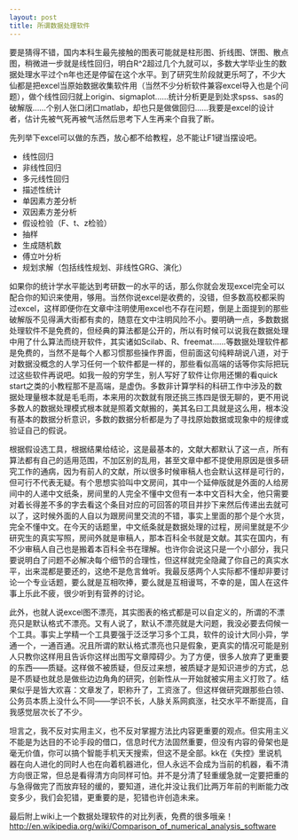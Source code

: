 ```yaml
---
layout: post
title: 所谓数据处理软件 
---
```

要是猜得不错，国内本科生最先接触的图表可能就是柱形图、折线图、饼图、散点图，稍微进一步就是线性回归，明白R^2超过几个九就可以，多数大学毕业生的数据处理水平过个n年也还是停留在这个水平。到了研究生阶段就更乐呵了，不少大仙都是把excel当原始数据收集软件用（当然不少分析软件兼容excel导入也是个问题），做个线性回归就上origin、sigmaplot……统计分析更是到处求spss、sas的破解版……个别人张口闭口matlab，却也只是做做回归……我要是excel的设计者，估计先被气死再被气活然后思考下人生再来个自我了断。

先列举下excel可以做的东西，放心都不给教程，总不能让F1键当摆设吧。

- 线性回归
- 非线性回归
- 多元线性回归
- 描述性统计
- 单因素方差分析
- 双因素方差分析
- 假设检验（F、t、z检验）
- 抽样
- 生成随机数
- 傅立叶分析
- 规划求解（包括线性规划、非线性GRG、演化）

如果你的统计学水平能达到考研数一的水平的话，那么你就会发现excel完全可以配合你的知识来使用，够用。当然你说excel是收费的，没错，但多数高校都采购过excel，这样即便你在文章中注明使用excel也不存在问题，倒是上面提到的那些破解版不见得满大街都有卖的，随意在文中注明风险不小。要明确一点，多数数据处理软件不是免费的，但经典的算法都是公开的，所以有时候可以说我在数据处理中用了什么算法而绕开软件，其实诸如Scilab、R、freemat……等数据处理软件都是免费的，当然不是每个人都习惯那些操作界面，但前面这句纯粹胡说八道，对于对数据没概念的人学习任何一个软件都是一样的，那些看似高端的话等你实际把玩过这些软件再说吧。如我一般的穷学生，别人写好了软件让你用还懒的看quick start之类的小教程那不是高端，是虚伪。多数非计算学科的科研工作中涉及的数据处理量根本就是毛毛雨，本来用的次数就有限还挑三拣四是很无聊的，更不用说多数人的数据处理模式根本就是照着文献搬的，美其名曰工具就是这么用，根本没有基本的数据分析意识，多数的数据分析都是为了寻找原始数据或现象中的规律或验证自己的假说。

根据假设选工具，根据结果给结论，这是最基本的，文献大都默认了这一点，所有算法都有自己的适用范围，不加区别的乱用，甚至文章中都不提使用原因是很多研究工作的通病，因为有前人的文献，所以很多时候审稿人也会默认这样是可行的，但可行不代表无疑。有个思想实验叫中文房间，其中一个延伸版就是外面的人给房间中的人递中文纸条，房间里的人完全不懂中文但有一本中文百科大全，他只需要对着长得差不多的字去看这个条目对应的可回答的项目并抄下来然后传递出去就可以了，这时候外面的人自以为跟房间里交流的不错，事实上里面的那个是个水货，完全不懂中文。在今天的话题里，中文纸条就是数据处理的过程，房间里就是不少研究生的真实写照，房间外就是审稿人，那本百科全书就是文献。其实在国内，有不少审稿人自己也是搬着本百科全书在理解。也许你会说这只是一个小部分，我只要说明白了问题不必解决每个细节的合理性，但这样就完全隐藏了你自己的真实水平，出来混都是要还的，这绝不是危言耸听。我最反感两个人实际都不懂却非要讨论一个专业话题，要么就是互相吹捧，要么就是互相谩骂，不幸的是，国人在这件事上乐此不疲，很少听到有营养的讨论。

此外，也就人说excel图不漂亮，其实图表的格式都是可以自定义的，所谓的不漂亮只是默认格式不漂亮。又有人说了，默认不漂亮就是大问题，我没必要去伺候一个工具。事实上学精一个工具要强于泛泛学习多个工具，软件的设计大同小异，学通一个，一通百通。况且所谓的默认格式漂亮也只是假象，更真实的情况可能是别人只教你这样用且告诉你这样出图写文章障碍少。为了方便，很多人放弃了更重要的东西——质疑。这样做不被质疑，但反过来想，被质疑才是知识进步的方式，总是不质疑也就总是做些边边角角的研究，创新性从一开始就被实用主义打败了。结果似乎是皆大欢喜：文章发了，职称升了，工资涨了。但这样做研究跟那些白领、公务员本质上没什么不同——学识不长，人脉关系网疯涨，社交水平不断提高，自我感觉层次长了不少。

坦言之，我不反对实用主义，也不反对掌握方法比内容更重要的观点。但实用主义不能是为达目的不论手段的借口，信息时代方法固然重要，但没有内容的骨架也是毫无价值，你可以搞个智能手机天天搜索，但这不是全部。kk在《失控》里说机器在向人进化的同时人也在向着机器进化，但人永远不会成为当前的机器，看不清方向很正常，但总是看得清方向同样可怕。并不是分清了轻重缓急就一定要把重的与急得做完了而放弃轻的缓的，要知道，进化并没让我们比两万年前的判断能力改变多少，我们会犯错，更重要的是，犯错也许创造未来。

最后附上wiki上一个数据处理软件的对比列表，免费的很多哦亲！
http://en.wikipedia.org/wiki/Comparison_of_numerical_analysis_software
